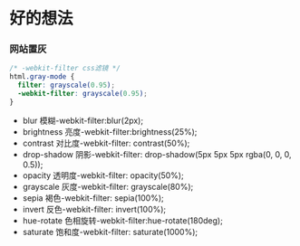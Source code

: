 # 好的想法

### 网站置灰

```css
/* -webkit-filter css滤镜 */
html.gray-mode {
  filter: grayscale(0.95);
  -webkit-filter: grayscale(0.95);
}
```

- blur 模糊-webkit-filter:blur(2px);
- brightness 亮度-webkit-filter:brightness(25%);
- contrast 对比度-webkit-filter: contrast(50%);
- drop-shadow 阴影-webkit-filter: drop-shadow(5px 5px 5px rgba(0, 0, 0, 0.5));
- opacity 透明度-webkit-filter: opacity(50%);
- grayscale 灰度-webkit-filter: grayscale(80%);
- sepia 褐色-webkit-filter: sepia(100%);
- invert 反色-webkit-filter: invert(100%);
- hue-rotate 色相旋转-webkit-filter:hue-rotate(180deg);
- saturate 饱和度-webkit-filter: saturate(1000%);
